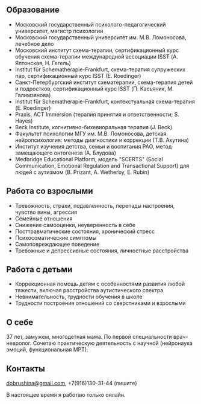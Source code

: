 ## Образование

- Московский государственный психолого-педагогический университет, магистр психологии
- Московский государственный университет им. М.В. Ломоносова, лечебное дело
- Московский институт схема-терапии, сертификационный курс обучения схема-терапии международной ассоциации ISST (А. Ялтонская, Н. Гегель)
- Institut für Schematherapie-Frankfurt, схема-терапия супружеских пар, сертификационный курс ISST (E. Roedinger)
- Санкт-Петербургский институт схематерапии, схема-терапия детей и подростков, cертификационный курс ISST (П. Касьяник, М. Галимзянова)
- Institut für Schematherapie-Frankfurt, контекстуальная схема-терапия (E. Roedinger)
- Praxis, ACT Immersion (терапия принятия и ответственности; S. Hayes)
- Beck Institute, когнитивно-бихевиоральная терапия (J. Beck)
- Факультет психологии МГУ им. М.В. Ломоносова, детская нейропсихология: методы диагностики и коррекции (Т.В. Ахутина)
- Институт изучения детства, семьи и воспитания РАО, метод замещающего онтогенеза (А. Блудова)
- Medbridge Educational Platform, модель "SCERTS" (Social Communication, Emotional Regulation and Transactional Support) для людей с аутизмом (B. Prizant, A. Wetherby, E. Rubin)

## Работа со взрослыми
- Тревожность, страхи, подавленность, перепады настроения, чувство вины, агрессия
- Семейные отношения
- Снижение самооценки, неуверенность в себе
- Посттравматические состояния, хронический стресс
- Психосоматические симптомы
- Самоповреждающее поведение
- Тревожные и депрессивные состояния, личностные расстройства

## Работа с детьми
- Коррекционная помощь детям с особенностями развития любой тяжести, включая расстройства аутистического спектра
- Невнимательность, трудности обучения в школе
- Трудности построения отношений со сверстниками и взрослыми

## О себе
37 лет, замужем, многодетная мама. По первой специальности врач-невролог. Сочетаю практическую деятельность с научной (нейронаука эмоций, функциональная МРТ).

## Контакты
dobrushina@gmail.com, +7(916)130-31-44 (пишите)

В настоящее время я работаю только онлайн.
